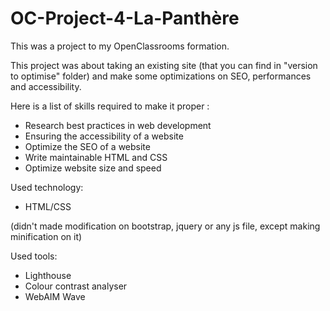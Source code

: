 # OC-Project-4-La-Panthère


This was a project to my OpenClassrooms formation.

This project was about taking an existing site (that you can find in "version to optimise" folder) and make some optimizations on SEO, performances and accessibility.

Here is a list of skills required to make it proper :
- Research best practices in web development
- Ensuring the accessibility of a website
- Optimize the SEO of a website
- Write maintainable HTML and CSS
- Optimize website size and speed

Used technology:
- HTML/CSS

(didn't made modification on bootstrap, jquery or any js file, except making minification on it)

Used tools:
- Lighthouse
- Colour contrast analyser
- WebAIM Wave
